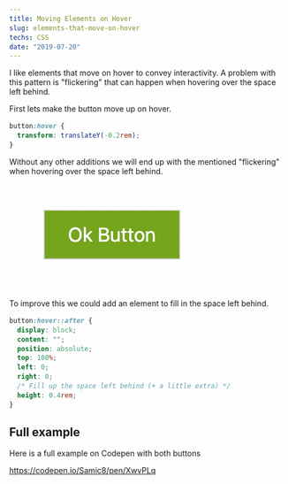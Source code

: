 ```yaml
---
title: Moving Elements on Hover
slug: elements-that-move-on-hover
techs: CSS
date: "2019-07-20"
---
```


I like elements that move on hover to convey interactivity. A problem with this pattern is "flickering" that can happen when hovering over the space left behind.


First lets make the button move up on hover.
```css
button:hover {
  transform: translateY(-0.2rem);
}
```
Without any other additions we will end up with the mentioned "flickering" when hovering over the space left behind.

![Flickering](hover-buttons.gif)

To improve this we could add an element to fill in the space left behind.
```css
button:hover::after {
  display: block;
  content: "";
  position: absolute;
  top: 100%;
  left: 0;
  right: 0;
  /* Fill up the space left behind (+ a little extra) */
  height: 0.4rem; 
}
```

## Full example
Here is a full example on Codepen with both buttons

https://codepen.io/Samic8/pen/XwvPLq